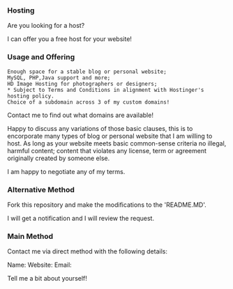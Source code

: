 ### Hosting

Are you looking for a host?

I can offer you a free host for your website!

### Usage and Offering

    Enough space for a stable blog or personal website;
    MySQL, PHP,Java support and more;
    HD Image Hosting for photographers or designers;
    * Subject to Terms and Conditions in alignment with Hostinger's hosting policy.
    Choice of a subdomain across 3 of my custom domains!

Contact me to find out what domains are available!

Happy to discuss any variations of those basic clauses, this is to encorporate
many types of blog or personal website that I am willing to host.
As long as your website meets basic common-sense criteria
no illegal, harmful content;
content that violates any license, term or agreement originally
created by someone else.

I am happy to negotiate any of my terms.

### Alternative Method

Fork this repository and make the modifications to the 'README.MD'.

I will get a notification and I will review the request.

### Main Method

Contact me via direct method with the following details:

Name:
Website:
Email:
 
Tell me a bit about yourself!
